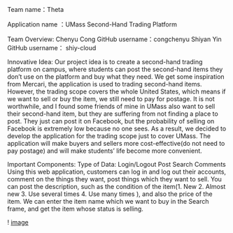 Team name：Theta

Application name ：UMass Second-Hand Trading Platform

Team Overview: Chenyu Cong     GitHub username：congchenyu
	       Shiyan Yin      GitHub username： shiy-cloud

Innovative Idea: 
Our project idea is to create a second-hand trading platform on campus, where students can post the second-hand items they don’t use on the platform and buy what they need. 
We get some inspiration from Mercari, the application is used to trading second-hand items. However, the trading scope covers the whole United States, which means if we want to sell or buy the item, we still need to pay for postage. It is not worthwhile, and I found some friends of mine in UMass also want to sell their second-hand item, but they are suffering from not finding a place to post. They just can post it on Facebook, but the probability of selling on Facebook is extremely low because no one sees. As a result, we decided to develop the application for the trading scope just to cover UMass. The application will make buyers and sellers more cost-effective(do not need to pay postage) and will make students’ life become more convenient. 


Important Components:
Type of Data:
Login/Logout
Post 
Search 
Comments
Using this web application, customers can log in and log out their accounts, comment on the things they want, post things which they want to sell. You can post the description, such as the condition of the item(1. New 2. Almost new 3. Use several times 4. Use many times ), and also the price of the item. We can enter the item name which we want to buy in the Search frame, and get the item whose status is selling.


! [image](https://github.com/congchenyu/cs326-final-theta/blob/main/docs/wireframes.png)


